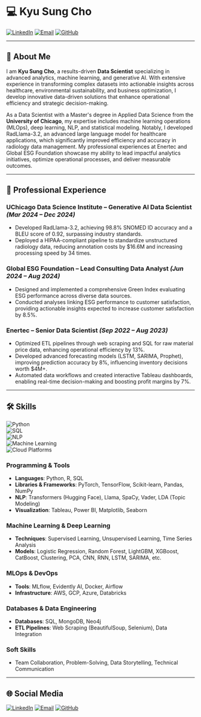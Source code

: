 
# 💻 Kyu Sung Cho

[![LinkedIn](https://img.shields.io/badge/LinkedIn-Kyu--Sung--Cho-blue?style=flat-square&logo=Linkedin&logoColor=white)](https://www.linkedin.com/in/kyu-sung-cho)
[![Email](https://img.shields.io/badge/Email-kcho11289@gmail.com-red?style=flat-square&logo=Gmail&logoColor=white)](mailto:kcho11289@gmail.com)
[![GitHub](https://img.shields.io/badge/GitHub-KyuSungCho-black?style=flat-square&logo=github&logoColor=white)](https://github.com/Kyu-Sung-Cho)

---

## 👋 About Me

I am **Kyu Sung Cho**, a results-driven **Data Scientist** specializing in advanced analytics, machine learning, and generative AI. With extensive experience in transforming complex datasets into actionable insights across healthcare, environmental sustainability, and business optimization, I develop innovative data-driven solutions that enhance operational efficiency and strategic decision-making.

As a Data Scientist with a Master's degree in Applied Data Science from the **University of Chicago**, my expertise includes machine learning operations (MLOps), deep learning, NLP, and statistical modeling. Notably, I developed RadLlama-3.2, an advanced large language model for healthcare applications, which significantly improved efficiency and accuracy in radiology data management. My professional experiences at Enertec and Global ESG Foundation showcase my ability to lead impactful analytics initiatives, optimize operational processes, and deliver measurable outcomes.

---

## 🚀 Professional Experience


### **UChicago Data Science Institute – Generative AI Data Scientist** *(Mar 2024 – Dec 2024)*
- Developed RadLlama-3.2, achieving 98.8% SNOMED ID accuracy and a BLEU score of 0.92, surpassing industry standards.
- Deployed a HIPAA-compliant pipeline to standardize unstructured radiology data, reducing annotation costs by $16.6M and increasing processing speed by 34 times.

### **Global ESG Foundation – Lead Consulting Data Analyst** *(Jun 2024 – Aug 2024)*
- Designed and implemented a comprehensive Green Index evaluating ESG performance across diverse data sources.
- Conducted analyses linking ESG performance to customer satisfaction, providing actionable insights expected to increase customer satisfaction by 8.5%.

### **Enertec – Senior Data Scientist** *(Sep 2022 – Aug 2023)*
- Optimized ETL pipelines through web scraping and SQL for raw material price data, enhancing operational efficiency by 13%.
- Developed advanced forecasting models (LSTM, SARIMA, Prophet), improving prediction accuracy by 8%, influencing inventory decisions worth $4M+.
- Automated data workflows and created interactive Tableau dashboards, enabling real-time decision-making and boosting profit margins by 7%.

---

## 🛠 Skills  

![Python](https://img.shields.io/badge/Python-Expert-informational?style=flat-square&logo=python&logoColor=white)  
![SQL](https://img.shields.io/badge/SQL-Expert-informational?style=flat-square&logo=MySQL&logoColor=white)  
![NLP](https://img.shields.io/badge/NLP-Llama%20%7C%20Transformers%20%7C%20SpaCy-brightgreen?style=flat-square&logo=python&logoColor=white)  
![Machine Learning](https://img.shields.io/badge/Machine%20Learning-PyTorch%20%7C%20TensorFlow-yellow?style=flat-square&logo=pytorch&logoColor=white)  
![Cloud Platforms](https://img.shields.io/badge/Cloud%20Platforms-AWS%20%7C%20GCP%20%7C%20Azure-informational?style=flat-square&logo=google-cloud&logoColor=white)  

### Programming & Tools  
- **Languages**: Python, R, SQL  
- **Libraries & Frameworks**: PyTorch, TensorFlow, Scikit-learn, Pandas, NumPy  
- **NLP**: Transformers (Hugging Face), Llama, SpaCy, Vader, LDA (Topic Modeling)  
- **Visualization**: Tableau, Power BI, Matplotlib, Seaborn  

### Machine Learning & Deep Learning  
- **Techniques**: Supervised Learning, Unsupervised Learning, Time Series Analysis 
- **Models**: Logistic Regression, Random Forest, LightGBM, XGBoost, CatBoost, Clustering, PCA, CNN, RNN, LSTM, SARIMA, etc.

### MLOps & DevOps  
- **Tools**: MLflow, Evidently AI, Docker, Airflow  
- **Infrastructure**: AWS, GCP, Azure, Databricks  

### Databases & Data Engineering  
- **Databases**: SQL, MongoDB, Neo4j  
- **ETL Pipelines**: Web Scraping (BeautifulSoup, Selenium), Data Integration  

### Soft Skills  
- Team Collaboration, Problem-Solving, Data Storytelling, Technical Communication  

---

## 🌐 Social Media

[![LinkedIn](https://img.shields.io/badge/LinkedIn-Connect-blue?style=flat-square&logo=Linkedin&logoColor=white)](https://www.linkedin.com/in/kyu-sung-cho)
[![Email](https://img.shields.io/badge/Email-kcho11289@gmail.com-red?style=flat-square&logo=Gmail&logoColor=white)](mailto:kcho11289@gmail.com)
[![GitHub](https://img.shields.io/badge/GitHub-Follow-black?style=flat-square&logo=github&logoColor=white&link=https://github.com/Kyu-Sung-Cho)](https://github.com/Kyu-Sung-Cho)


